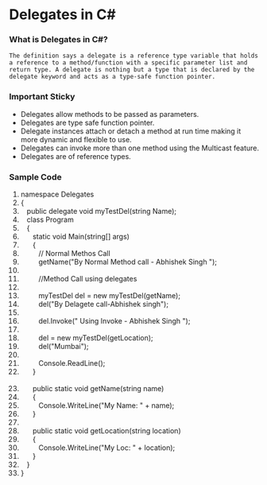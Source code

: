 # Delegates in C#

### What is Delegates in C#?
`The definition says a delegate is a reference type variable that holds a reference to a method/function with a specific parameter list and return type. A delegate is nothing but a type that is declared by the delegate keyword and acts as a type-safe function pointer.`

### Important Sticky  
- Delegates allow methods to be passed as parameters.
- Delegates are type safe function pointer.
- Delegate instances attach or detach a method at run time making it more dynamic and flexible to use.
- Delegates can invoke more than one method using the Multicast feature.
- Delegates are of reference types.

### Sample Code
<div class="dp-highlighter"> <div class="bar"></div> <ol class="dp-c"> <li class="alt"><span><span class="keyword">namespace</span><span>&nbsp;Delegates&nbsp;&nbsp;</span></span> </li><li><span>{&nbsp;&nbsp;</span> </li><li class="alt"><span><span class="keyword">&nbsp;&nbsp;&nbsp;public</span><span>&nbsp;</span><span class="keyword">delegate</span><span>&nbsp;</span><span class="keyword">void</span><span>&nbsp;myTestDel(</span><span class="keyword">string</span><span>&nbsp;Name);&nbsp;&nbsp;</span></span> </li><li><span><span class="keyword">&nbsp;&nbsp;&nbsp;class</span><span>&nbsp;Program&nbsp;&nbsp;</span></span> </li><li class="alt"><span>&nbsp;&nbsp;&nbsp;{&nbsp;&nbsp;</span> </li><li><span><span class="keyword">&nbsp;&nbsp;&nbsp;&nbsp;&nbsp;&nbsp;static</span><span>&nbsp;</span><span class="keyword">void</span><span>&nbsp;Main(</span><span class="keyword">string</span><span>[]&nbsp;args)&nbsp;&nbsp;</span></span> </li><li class="alt"><span>&nbsp;&nbsp;&nbsp;&nbsp;&nbsp;&nbsp;{&nbsp;&nbsp;</span> </li><li><span><span class="comment">&nbsp;&nbsp;&nbsp;&nbsp;&nbsp;&nbsp;&nbsp;&nbsp;&nbsp;//&nbsp;Normal&nbsp;Methos&nbsp;Call</span><span>&nbsp;&nbsp;</span></span> </li><li class="alt"><span>&nbsp;&nbsp;&nbsp;&nbsp;&nbsp;&nbsp;&nbsp;&nbsp;&nbsp;getName(<span class="string">"By&nbsp;Normal&nbsp;Method&nbsp;call&nbsp;-&nbsp;Abhishek&nbsp;Singh&nbsp;"</span><span>);&nbsp;&nbsp;</span></span> </li><li><span>&nbsp;&nbsp;</span> </li><li class="alt"><span><span class="comment">&nbsp;&nbsp;&nbsp;&nbsp;&nbsp;&nbsp;&nbsp; &nbsp;//Method&nbsp;Call&nbsp;using&nbsp;delegates</span><span>&nbsp;&nbsp;</span></span> </li><li><span>&nbsp;&nbsp;</span> </li><li class="alt"><span>&nbsp;&nbsp;&nbsp;&nbsp;&nbsp;&nbsp;&nbsp;&nbsp;&nbsp;myTestDel&nbsp;del&nbsp;=&nbsp;<span class="keyword">new</span><span>&nbsp;myTestDel(getName);&nbsp;&nbsp;</span></span> </li><li><span>&nbsp;&nbsp;&nbsp;&nbsp;&nbsp;&nbsp;&nbsp;&nbsp;&nbsp;del(<span class="string">"By&nbsp;Delagete&nbsp;call-Abhishek&nbsp;singh"</span><span>);&nbsp;&nbsp;</span></span> </li><li class="alt"><span>&nbsp;&nbsp;</span> </li><li><span>&nbsp;&nbsp;&nbsp;&nbsp;&nbsp;&nbsp;&nbsp;&nbsp;&nbsp;del.Invoke(<span class="string">"&nbsp;Using&nbsp;Invoke&nbsp;-&nbsp;Abhishek&nbsp;Singh&nbsp;"</span><span>);&nbsp;&nbsp;</span></span> </li><li class="alt"><span>&nbsp;&nbsp;</span> </li><li><span>&nbsp;&nbsp;&nbsp;&nbsp;&nbsp;&nbsp;&nbsp;&nbsp;&nbsp;del&nbsp;=&nbsp;<span class="keyword">new</span><span>&nbsp;myTestDel(getLocation);&nbsp;&nbsp;</span></span> </li><li class="alt"><span>&nbsp;&nbsp;&nbsp;&nbsp;&nbsp;&nbsp;&nbsp;&nbsp;&nbsp;del(<span class="string">"Mumbai"</span><span>);&nbsp;&nbsp;</span></span> </li><li><span>&nbsp;&nbsp;</span> </li><li class="alt"><span>&nbsp;&nbsp;&nbsp;&nbsp;&nbsp;&nbsp;&nbsp;&nbsp;&nbsp;Console.ReadLine();&nbsp;&nbsp;</span> </li><li><span>&nbsp;&nbsp;&nbsp;&nbsp;&nbsp;&nbsp;}<br>&nbsp;&nbsp;</span> </li><li class="alt"><span><span class="keyword">&nbsp;&nbsp;&nbsp;&nbsp;&nbsp;&nbsp;public</span><span>&nbsp;</span><span class="keyword">static</span><span>&nbsp;</span><span class="keyword">void</span><span>&nbsp;getName(</span><span class="keyword">string</span><span>&nbsp;name)&nbsp;&nbsp;</span></span> </li><li><span>&nbsp;&nbsp;&nbsp;&nbsp;&nbsp;&nbsp;{&nbsp;&nbsp;</span> </li><li class="alt"><span>&nbsp;&nbsp;&nbsp;&nbsp;&nbsp;&nbsp;&nbsp;&nbsp;&nbsp;Console.WriteLine(<span class="string">"My&nbsp;Name:&nbsp;"</span><span>&nbsp;+&nbsp;name);&nbsp;&nbsp;</span></span> </li><li><span>&nbsp;&nbsp;&nbsp;&nbsp;&nbsp;&nbsp;}&nbsp;&nbsp;</span> </li><li class="alt"><span>&nbsp;&nbsp;</span> </li><li><span><span class="keyword">&nbsp;&nbsp;&nbsp;&nbsp;&nbsp;&nbsp;public</span><span>&nbsp;</span><span class="keyword">static</span><span>&nbsp;</span><span class="keyword">void</span><span>&nbsp;getLocation(</span><span class="keyword">string</span><span>&nbsp;location)&nbsp;&nbsp;</span></span> </li><li class="alt"><span>&nbsp;&nbsp;&nbsp;&nbsp;&nbsp;&nbsp;{&nbsp;&nbsp;</span> </li><li><span>&nbsp;&nbsp;&nbsp;&nbsp;&nbsp;&nbsp;&nbsp;&nbsp;&nbsp;Console.WriteLine(<span class="string">"My&nbsp;Loc:&nbsp;"</span><span>&nbsp;+&nbsp;location);&nbsp;&nbsp;</span></span> </li><li class="alt"><span>&nbsp;&nbsp;&nbsp;&nbsp;&nbsp;&nbsp;}&nbsp;&nbsp;</span> </li><li><span>&nbsp;&nbsp;&nbsp;}&nbsp;&nbsp;</span> </li><li class="alt"><span>}&nbsp;&nbsp;</span></li></ol></div>
